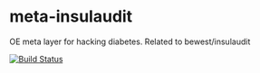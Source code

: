 meta-insulaudit
===============

OE meta layer for hacking diabetes. Related to bewest/insulaudit


[![Build Status](https://travis-ci.org/bewest/meta-insulaudit.png)](https://travis-ci.org/bewest/meta-insulaudit)

